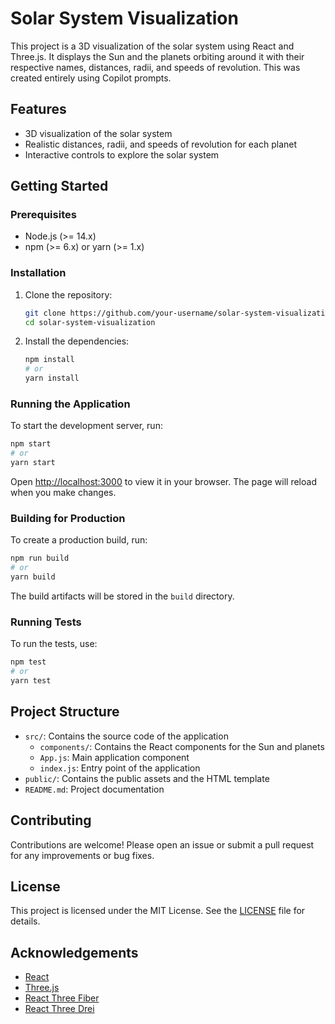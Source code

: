# Solar System Visualization

This project is a 3D visualization of the solar system using React and Three.js. It displays the Sun and the planets orbiting around it with their respective names, distances, radii, and speeds of revolution. This was created entirely using Copilot prompts.

## Features

- 3D visualization of the solar system
- Realistic distances, radii, and speeds of revolution for each planet
- Interactive controls to explore the solar system

## Getting Started

### Prerequisites

- Node.js (>= 14.x)
- npm (>= 6.x) or yarn (>= 1.x)

### Installation

1. Clone the repository:

   ```bash
   git clone https://github.com/your-username/solar-system-visualization.git
   cd solar-system-visualization
   ```

2. Install the dependencies:

   ```bash
   npm install
   # or
   yarn install
   ```

### Running the Application

To start the development server, run:

```bash
npm start
# or
yarn start
```

Open [http://localhost:3000](http://localhost:3000) to view it in your browser. The page will reload when you make changes.

### Building for Production

To create a production build, run:

```bash
npm run build
# or
yarn build
```

The build artifacts will be stored in the `build` directory.

### Running Tests

To run the tests, use:

```bash
npm test
# or
yarn test
```

## Project Structure

- `src/`: Contains the source code of the application
  - `components/`: Contains the React components for the Sun and planets
  - `App.js`: Main application component
  - `index.js`: Entry point of the application
- `public/`: Contains the public assets and the HTML template
- `README.md`: Project documentation

## Contributing

Contributions are welcome! Please open an issue or submit a pull request for any improvements or bug fixes.

## License

This project is licensed under the MIT License. See the [LICENSE](LICENSE) file for details.

## Acknowledgements

- [React](https://reactjs.org/)
- [Three.js](https://threejs.org/)
- [React Three Fiber](https://github.com/pmndrs/react-three-fiber)
- [React Three Drei](https://github.com/pmndrs/drei)
